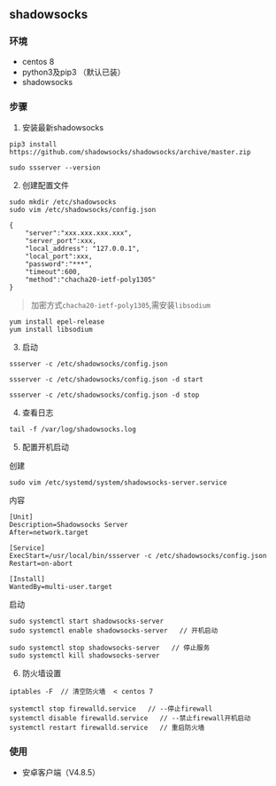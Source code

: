 ## shadowsocks

### 环境

- centos 8
- python3及pip3 （默认已装）
- shadowsocks

### 步骤

1. 安装最新shadowsocks

```
pip3 install https://github.com/shadowsocks/shadowsocks/archive/master.zip

sudo ssserver --version
```

2. 创建配置文件 

```
sudo mkdir /etc/shadowsocks
sudo vim /etc/shadowsocks/config.json

{
    "server":"xxx.xxx.xxx.xxx",
    "server_port":xxx,
    "local_address": "127.0.0.1",
    "local_port":xxx,
    "password":"***",
    "timeout":600,
    "method":"chacha20-ietf-poly1305"
}

```

> 加密方式`chacha20-ietf-poly1305`,需安装`libsodium`

```
yum install epel-release
yum install libsodium
```

3. 启动

```
ssserver -c /etc/shadowsocks/config.json

ssserver -c /etc/shadowsocks/config.json -d start

ssserver -c /etc/shadowsocks/config.json -d stop 
```

4. 查看日志

```
tail -f /var/log/shadowsocks.log
```

5. 配置开机启动

创建
```
sudo vim /etc/systemd/system/shadowsocks-server.service
```
内容
```
[Unit]
Description=Shadowsocks Server
After=network.target

[Service]
ExecStart=/usr/local/bin/ssserver -c /etc/shadowsocks/config.json
Restart=on-abort

[Install]
WantedBy=multi-user.target
```

启动
```
sudo systemctl start shadowsocks-server
sudo systemctl enable shadowsocks-server   // 开机启动

sudo systemctl stop shadowsocks-server   // 停止服务
sudo systemctl kill shadowsocks-server
```

6. 防火墙设置

```
iptables -F  // 清空防火墙  < centos 7

systemctl stop firewalld.service   // --停止firewall
systemctl disable firewalld.service   // --禁止firewall开机启动
systemctl restart firewalld.service   // 重启防火墙
```

### 使用

- 安卓客户端（V4.8.5）
 